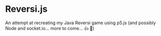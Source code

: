 # Reversi.js

An attempt at recreating my Java Reversi game using p5.js (and possibly Node and socket.io... more to come... :+1: :clap:)
